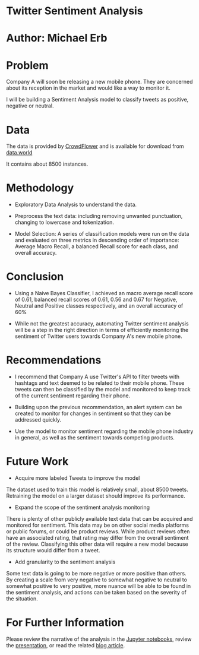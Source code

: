 # Twitter Sentiment Analysis

# Author: Michael Erb

# Problem

Company A will soon be releasing a new mobile phone. They are concerned about its reception in the market and would like a way to monitor it.

I will be building a Sentiment Analysis model to classify tweets as positive, negative or neutral.

# Data

The data is provided by [CrowdFlower](https://data.world/crowdflower) and is available for download from [data.world](https://data.world/crowdflower/brands-and-product-emotions)

It contains about 8500 instances.

# Methodology

* Exploratory Data Analysis to understand the data.


* Preprocess the text data: including removing unwanted punctuation, changing to lowercase and tokenization.


* Model Selection: A series of classification models were run on the data and evaluated on three metrics in descending order of importance: Average Macro Recall, a balanced Recall score for each class, and overall accuracy.

# Conclusion

* Using a Naive Bayes Classifier, I achieved an macro average recall score of 0.61, balanced recall scores of 0.61, 0.56 and 0.67 for Negative, Neutral and Positive classes respectively, and an overall accuracy of 60%


* While not the greatest accuracy, automating Twitter sentiment analysis will be a step in the right direction in terms of efficiently monitoring the sentiment of Twitter users towards Company A's new mobile phone.

# Recommendations

* I recommend that Company A use Twitter's API to filter tweets with hashtags and text deemed to be related to their mobile phone. These tweets can then be classified by the model and monitored to keep track of the current sentiment regarding their phone.


* Building upon the previous recommendation, an alert system can be created to monitor for changes in sentiment so that they can be addressed quickly.


* Use the model to monitor sentiment regarding the mobile phone industry in general, as well as the sentiment towards competing products.

# Future Work

* Acquire more labeled Tweets to improve the model

The dataset used to train this model is relatively small, about 8500 tweets.  Retraining the model on a larger dataset should improve its performance.

* Expand the scope of the sentiment analysis monitoring

There is plenty of other publicly available text data that can be acquired and monitored for sentiment.  This data may be on other social media platforms or public forums, or could be product reviews. While product reviews often have an associated rating, that rating may differ from the overall sentiment of the review.  Classifying this other data will require a new model because its structure would differ from a tweet.

* Add granularity to the sentiment analysis

Some text data is going to be more negative or more positive than others.  By creating a scale from very negative to somewhat negative to neutral to somewhat positive to very positive, more nuance will be able to be found in the sentiment analysis, and actions can be taken based on the severity of the situation.

# For Further Information

Please review the narrative of the analysis in the [Jupyter notebooks](01_project_summary.ipynb), review the [presentation](https://github.com/merb92/Twitter-Sentiment-Analysis/blob/master/Twitter%20Sentiment%20Analysis%20Presentation.pdf), or read the related [blog article](https://medium.com/analytics-vidhya/pre-processing-tweets-for-sentiment-analysis-a74deda9993e).
